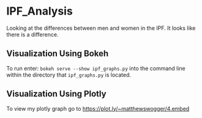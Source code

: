 # IPF_Analysis
Looking at the differences between men and women in the IPF.
It looks like there is a difference.

## Visualization Using Bokeh
To run enter: `bokeh serve --show ipf_graphs.py` into the command line within
the directory that `ipf_graphs.py` is located.

## Visualization Using Plotly
To view my plotly graph go to https://plot.ly/~matthewswogger/4.embed
